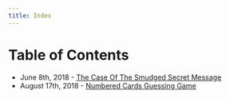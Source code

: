 ```yaml
---
title: Index
---
```


# [](#table-of-contents)Table of Contents

- June 8th, 2018 - [The Case Of The Smudged Secret Message](/the-riddler/2018/06/08/the-case-of-the-smudged-secret-message/)
- August 17th, 2018 - [Numbered Cards Guessing Game](/the-riddler/2018/08/17/numbered-cards-guessing-game/)
